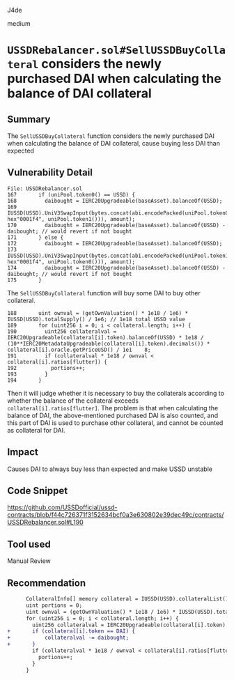 J4de

medium

# `USSDRebalancer.sol#SellUSSDBuyCollateral` considers the newly purchased DAI when calculating the balance of DAI collateral

## Summary

The `SellUSSDBuyCollateral` function considers the newly purchased DAI when calculating the balance of DAI collateral, cause buying less DAI than expected

## Vulnerability Detail

```solidity
File: USSDRebalancer.sol
167       if (uniPool.token0() == USSD) {
168         daibought = IERC20Upgradeable(baseAsset).balanceOf(USSD);
169         IUSSD(USSD).UniV3SwapInput(bytes.concat(abi.encodePacked(uniPool.token0(), hex"0001f4", uniPool.token1())), amount);
170         daibought = IERC20Upgradeable(baseAsset).balanceOf(USSD) - daibought; // would revert if not bought
171       } else {
172         daibought = IERC20Upgradeable(baseAsset).balanceOf(USSD);
173         IUSSD(USSD).UniV3SwapInput(bytes.concat(abi.encodePacked(uniPool.token1(), hex"0001f4", uniPool.token0())), amount);
174         daibought = IERC20Upgradeable(baseAsset).balanceOf(USSD) - daibought; // would revert if not bought
175       }
```

The `SellUSSDBuyCollateral` function will buy some DAI to buy other collateral.

```solidity
188       uint ownval = (getOwnValuation() * 1e18 / 1e6) * IUSSD(USSD).totalSupply() / 1e6; // 1e18 total USSD value
189       for (uint256 i = 0; i < collateral.length; i++) {
190         uint256 collateralval = IERC20Upgradeable(collateral[i].token).balanceOf(USSD) * 1e18 / (10**IERC20MetadataUpgradeable(collateral[i].token).decimals()) * collateral[i].oracle.getPriceUSD() / 1e1    8;
191         if (collateralval * 1e18 / ownval < collateral[i].ratios[flutter]) {
192           portions++;
193         }
194       }
```

Then it will judge whether it is necessary to buy the collaterals according to whether the balance of the collateral exceeds `collateral[i].ratios[flutter]`. The problem is that when calculating the balance of DAI, the above-mentioned purchased DAI is also counted, and this part of DAI is used to purchase other collateral, and cannot be counted as collateral for DAI.

## Impact

Causes DAI to always buy less than expected and make USSD unstable

## Code Snippet

https://github.com/USSDofficial/ussd-contracts/blob/f44c726371f3152634bcf0a3e630802e39dec49c/contracts/USSDRebalancer.sol#L190

## Tool used

Manual Review

## Recommendation

```diff
      CollateralInfo[] memory collateral = IUSSD(USSD).collateralList();
      uint portions = 0;
      uint ownval = (getOwnValuation() * 1e18 / 1e6) * IUSSD(USSD).totalSupply() / 1e6; // 1e18 total USSD value
      for (uint256 i = 0; i < collateral.length; i++) {
        uint256 collateralval = IERC20Upgradeable(collateral[i].token).balanceOf(USSD) * 1e18 / (10**IERC20MetadataUpgradeable(collateral[i].token).decimals()) * collateral[i].oracle.getPriceUSD() / 1e18;
+       if (collateral[i].token == DAI) {
+           collateralval -= daibought;
+       }
        if (collateralval * 1e18 / ownval < collateral[i].ratios[flutter]) {
          portions++;
        }
      }
```